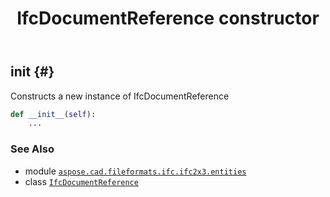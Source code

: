 ﻿---
title: IfcDocumentReference constructor
second_title: Aspose.CAD for Python via .NET API References
description: 
type: docs
weight: 10
url: /python-net/aspose.cad.fileformats.ifc.ifc2x3.entities/ifcdocumentreference/__init__/
is_root: false
---

## __init__ {#}

Constructs a new instance of IfcDocumentReference



```python
def __init__(self):
    ...
```





### See Also
* module [`aspose.cad.fileformats.ifc.ifc2x3.entities`](../../)
* class [`IfcDocumentReference`](/cad/python-net/aspose.cad.fileformats.ifc.ifc2x3.entities/ifcdocumentreference)
